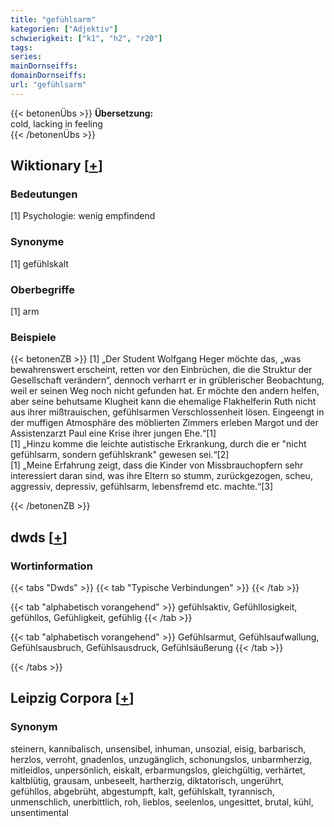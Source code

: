 ```yaml
---
title: "gefühlsarm"
kategorien: ["Adjektiv"]
schwierigkeit: ["k1", "h2", "r20"]
tags:
series:
mainDornseiffs:
domainDornseiffs:
url: "gefühlsarm"
---
```


{{< betonenÜbs >}}
**Übersetzung:**  
cold, lacking in feeling  
{{< /betonenÜbs >}}

## Wiktionary [[+](https://de.wiktionary.org/wiki/gefühlsarm)]

### Bedeutungen
[1] Psychologie: wenig empfindend  

### Synonyme
[1] gefühlskalt  

### Oberbegriffe
[1] arm  

### Beispiele
{{< betonenZB >}}
[1] „Der Student Wolfgang Heger möchte das, „was bewahrenswert erscheint, retten vor den Einbrüchen, die die Struktur der Gesellschaft verändern“, dennoch verharrt er in grüblerischer Beobachtung, weil er seinen Weg noch nicht gefunden hat. Er möchte den andern helfen, aber seine behutsame Klugheit kann die ehemalige Flakhelferin Ruth nicht aus ihrer mißtrauischen, gefühlsarmen Verschlossenheit lösen. Eingeengt in der muffigen Atmosphäre des möblierten Zimmers erleben Margot und der Assistenzarzt Paul eine Krise ihrer jungen Ehe.“[1]  
[1] „Hinzu komme die leichte autistische Erkrankung, durch die er "nicht gefühlsarm, sondern gefühlskrank" gewesen sei.“[2]  
[1] „Meine Erfahrung zeigt, dass die Kinder von Missbrauchopfern sehr interessiert daran sind, was ihre Eltern so stumm, zurückgezogen, scheu, aggressiv, depressiv, gefühlsarm, lebensfremd etc. machte.“[3]  

{{< /betonenZB >}}


## dwds [[+](https://www.dwds.de/wb/gefühlsarm)]

### Wortinformation
{{< tabs "Dwds" >}}
{{< tab "Typische Verbindungen" >}}
{{< /tab >}}

{{< tab "alphabetisch vorangehend" >}}
gefühlsaktiv, Gefühllosigkeit, gefühllos, Gefühligkeit, gefühlig
{{< /tab >}}

{{< tab "alphabetisch vorangehend" >}}
Gefühlsarmut, Gefühlsaufwallung, Gefühlsausbruch, Gefühlsausdruck, Gefühlsäußerung
{{< /tab >}}

{{< /tabs >}}

## Leipzig Corpora [[+](https://corpora.uni-leipzig.de/en/res?word=gefühlsarm&corpusId=deu_newscrawl-public_2018)]


### Synonym
steinern, kannibalisch, unsensibel, inhuman, unsozial, eisig, barbarisch, herzlos, verroht, gnadenlos, unzugänglich, schonungslos, unbarmherzig, mitleidlos, unpersönlich, eiskalt, erbarmungslos, gleichgültig, verhärtet, kaltblütig, grausam, unbeseelt, hartherzig, diktatorisch, ungerührt, gefühllos, abgebrüht, abgestumpft, kalt, gefühlskalt, tyrannisch, unmenschlich, unerbittlich, roh, lieblos, seelenlos, ungesittet, brutal, kühl, unsentimental


